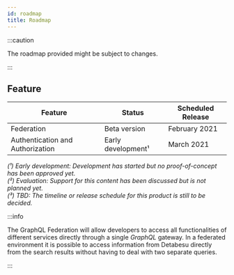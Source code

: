 ```yaml
---
id: roadmap
title: Roadmap
---
```


:::caution

The roadmap provided might be subject to changes.

:::

## Feature

| Feature | Status | Scheduled Release |
| --- | --- | --- | 
| Federation | Beta version | February 2021 |
| Authentication and Authorization | Early development¹ | March 2021 |

*(¹) Early development: Development has started but no proof-of-concept has been approved yet.*  
*(²) Evaluation: Support for this content has been discussed but is not planned yet.*  
*(³) TBD: The timeline or release schedule for this product is still to be decided.*  


:::info

The GraphQL Federation will allow developers to access all functionalities of different services directly through a single *GraphQL* gateway. In a federated environment it is possible to access information from Detabesu directly from the search results without having to deal with two separate queries.

:::